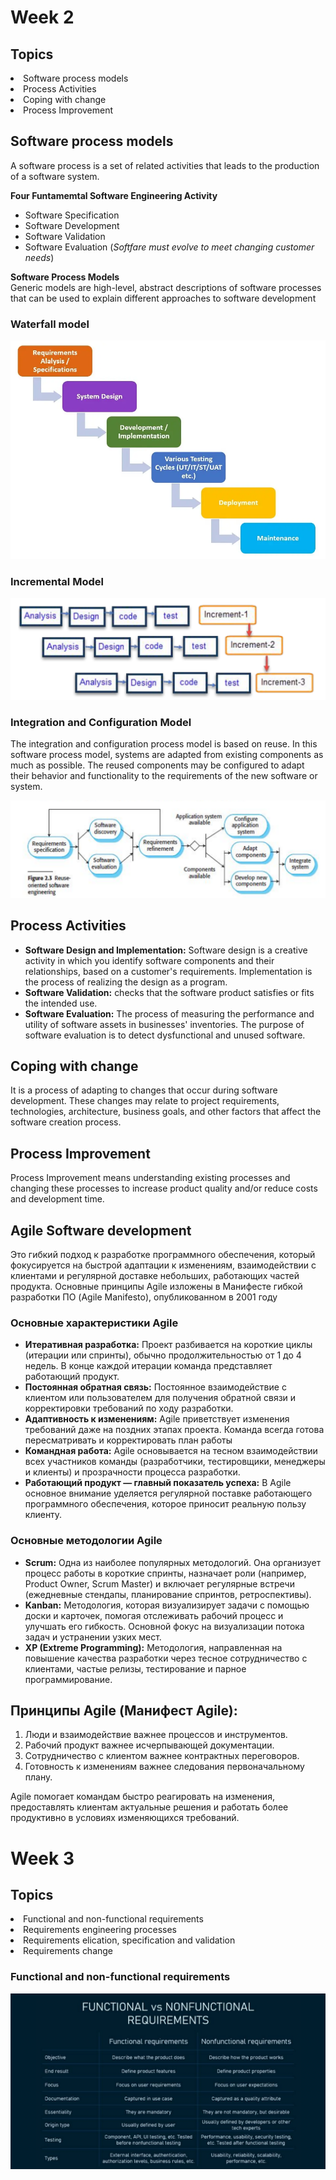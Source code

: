 # Week 2

## Topics

<li> Software process models
<li> Process Activities
<li> Coping with change
<li> Process Improvement

## Software process models
A software process is a set of related activities that leads to the production of a software system.

**Four Funtamemtal Software Engineering Activity**
- Software Specification 
- Software Development
- Software Validation
- Software Evaluation (*Softfare must evolve to meet changing customer needs*)

**Software Process Models**  
Generic models are high-level, abstract descriptions of software processes that can be used to explain different approaches to software development

### Waterfall model
![alt text](image.png)
### Incremental Model
![alt text](image-1.png)
### Integration and Configuration Model
The integration and configuration process model is based on reuse. In this software process model, systems are adapted from existing components as much as possible. The reused components may be configured to adapt their behavior and functionality to the requirements of the new software or system.

![alt text](image-2.png)

## Process Activities
- **Software Design and Implementation:** Software design is a creative activity in which you identify software components and their relationships, based on a customer's requirements. Implementation is the process of realizing the design as a program.
- **Software Validation:** checks that the software product satisfies or fits the intended use.
- **Software Evaluation:** The process of measuring the performance and utility of software assets in businesses' inventories. The purpose of software evaluation is to detect dysfunctional and unused software.

## Coping with change
It is a process of adapting to changes that occur during software development. These changes may relate to project requirements, technologies, architecture, business goals, and other factors that affect the software creation process.
## Process Improvement
Process Improvement means understanding existing processes and changing these processes to increase product quality and/or reduce costs and development time.

## Agile Software development
Это гибкий подход к разработке программного обеспечения, который фокусируется на быстрой адаптации к изменениям, взаимодействии с клиентами и регулярной доставке небольших, работающих частей продукта. Основные принципы Agile изложены в Манифесте гибкой разработки ПО (Agile Manifesto), опубликованном в 2001 году
### Основные характеристики Agile
- **Итеративная разработка:** Проект разбивается на короткие циклы (итерации или спринты), обычно продолжительностью от 1 до 4 недель. В конце каждой итерации команда представляет работающий продукт.
- **Постоянная обратная связь:** Постоянное взаимодействие с клиентом или пользователем для получения обратной связи и корректировки требований по ходу разработки.
- **Адаптивность к изменениям:** Agile приветствует изменения требований даже на поздних этапах проекта. Команда всегда готова пересматривать и корректировать план работы
- **Командная работа:** Agile основывается на тесном взаимодействии всех участников команды (разработчики, тестировщики, менеджеры и клиенты) и прозрачности процесса разработки.
- **Работающий продукт — главный показатель успеха:** В Agile основное внимание уделяется регулярной поставке работающего программного обеспечения, которое приносит реальную пользу клиенту.
### Основные методологии Agile
- **Scrum:** Одна из наиболее популярных методологий. Она организует процесс работы в короткие спринты, назначает роли (например, Product Owner, Scrum Master) и включает регулярные встречи (ежедневные стендапы, планирование спринтов, ретроспективы).
- **Kanban:** Методология, которая визуализирует задачи с помощью доски и карточек, помогая отслеживать рабочий процесс и улучшать его гибкость. Основной фокус на визуализации потока задач и устранении узких мест.
- **XP (Extreme Programming):** Методология, направленная на повышение качества разработки через тесное сотрудничество с клиентами, частые релизы, тестирование и парное программирование.
## Принципы Agile (Манифест Agile):
1. Люди и взаимодействие важнее процессов и инструментов.
2. Рабочий продукт важнее исчерпывающей документации.
1. Сотрудничество с клиентом важнее контрактных переговоров.
1. Готовность к изменениям важнее следования первоначальному плану.

Agile помогает командам быстро реагировать на изменения, предоставлять клиентам актуальные решения и работать более продуктивно в условиях изменяющихся требований.

# Week 3

## Topics

<li> Functional and non-functional requirements
<li> Requirements engineering processes
<li> Requirements elication, specification and validation
<li> Requirements change  

### Functional and non-functional requirements
![alt text](image-6.png)